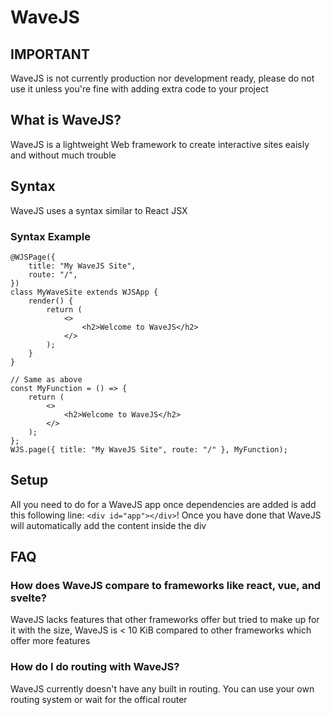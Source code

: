 # WaveJS
## IMPORTANT
WaveJS is not currently production nor development ready, please do not use it unless you're fine with adding extra code to your project

## What is WaveJS?
WaveJS is a lightweight Web framework to create interactive sites eaisly and without much trouble

## Syntax
WaveJS uses a syntax similar to React JSX
### Syntax Example
```tsx
@WJSPage({
	title: "My WaveJS Site",
	route: "/",
})
class MyWaveSite extends WJSApp {
	render() {
		return (
			<>
				<h2>Welcome to WaveJS</h2>
			</>
		);
	}
}

// Same as above
const MyFunction = () => {
	return (
		<>
			<h2>Welcome to WaveJS</h2>
		</>
	);
};
WJS.page({ title: "My WaveJS Site", route: "/" }, MyFunction);
```

## Setup
All you need to do for a WaveJS app once dependencies are added is add this following line: `<div id="app"></div>`!
Once you have done that WaveJS will automatically add the content inside the div

## FAQ
### How does WaveJS compare to frameworks like react, vue, and svelte?
WaveJS lacks features that other frameworks offer but tried to make up for it with the size, 
WaveJS is < 10 KiB compared to other frameworks which offer more features

### How do I do routing with WaveJS?
WaveJS currently doesn't have any built in routing. You can use your own routing system or wait for the offical router
